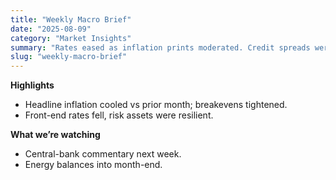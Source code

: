 ```yaml
---
title: "Weekly Macro Brief"
date: "2025-08-09"
category: "Market Insights"
summary: "Rates eased as inflation prints moderated. Credit spreads were broadly stable while commodity curves flattened."
slug: "weekly-macro-brief"
---
```


**Highlights**
- Headline inflation cooled vs prior month; breakevens tightened.
- Front-end rates fell, risk assets were resilient.

**What we’re watching**
- Central-bank commentary next week.
- Energy balances into month-end.